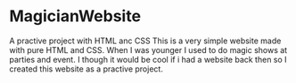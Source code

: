 # MagicianWebsite
 A practive project with HTML anc CSS
This is a very simple website made with pure HTML and CSS. When I was younger I used to do magic shows at parties and event. I though it would be cool if i had a website back then so I created this website as a practive project.
